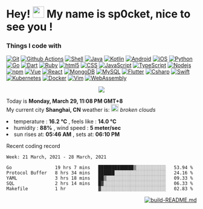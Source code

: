 <h1>Hey! <img src="https://emojis.slackmojis.com/emojis/images/1586280906/8541/computercat.gif" width="30" />
  My name is sp0cket, nice to see you !</h1>

<h3>Things I code with</h3>

<p>
  <a href="https://git-scm.com/"><img alt="Git" src="https://img.shields.io/badge/-Git-F54D27?logo=Git&logoColor=white&style="/></a>
  <a href="https://docs.github.com/free-pro-team@latest/actions"><img alt="Github Actions" src="https://img.shields.io/badge/-Github Actions-2088FF?logo=github-actions&logoColor=white&style="/></a>
  <a href="https://www.shellscript.sh/"><img alt="Shell" src="https://img.shields.io/badge/-Shell-FFD500?logo=Shell&logoColor=white&style="/></a>
  <a href="https://www.java.com/"><img alt="Java" src="https://img.shields.io/badge/-Java-007396?logo=Java&logoColor=white&style="/></a>
  <a href="https://kotlinlang.org/"><img alt="Kotlin" src="https://img.shields.io/badge/-Kotlin-27282C?logo=Kotlin&logoColor=white&style="/></a>
  <a href="https://developer.android.com/"><img alt="Android" src="https://img.shields.io/badge/-Android-3DDC84?logo=Android&logoColor=white&style="/></a>
  <a href="https://developer.apple.com/ios/"><img alt="iOS" src="https://img.shields.io/badge/-iOS-000000?logo=iOS&logoColor=white&style="/></a>
  <a href="https://www.python.org/"><img alt="Python" src="https://img.shields.io/badge/-Python-3776AB?logo=Python&logoColor=white&style="/></a>
  <a href="https://golang.org/"><img alt="Go" src="https://img.shields.io/badge/-Go-00ACD7?logo=go&logoColor=white&style="/></a>
  <a href="https://dart.dev/"><img alt="Dart" src="https://img.shields.io/badge/-Dart-0175C2?logo=Dart&logoColor=white&style="/></a>
  <a href="https://www.ruby-lang.org/"><img alt="Ruby" src="https://img.shields.io/badge/-Ruby-CC342D?logo=Ruby&logoColor=white&style="/></a>
  <a href="https://developer.mozilla.org/en-US/docs/Web/Guide/HTML/HTML5"><img alt="html5" src="https://img.shields.io/badge/-html5-E44D26?logo=html5&logoColor=white&style="/></a>
  <a href="https://developer.mozilla.org/docs/Archive/CSS3"><img alt="CSS" src="https://img.shields.io/badge/-CSS-1672B6?logo=CSS3&logoColor=white&style="/></a>
  <a href="https://developer.mozilla.org/docs/Web/JavaScript"><img alt="JavaScript" src="https://img.shields.io/badge/-JavaScript-F7DF1E?logo=JavaScript&logoColor=white&style="/></a>
  <a href="https://www.typescriptlang.org/"><img alt="TypeScript" src="https://img.shields.io/badge/-TypeScript-017ACC?logo=TypeScript&logoColor=white&style="/></a>
  <a href="https://nodejs.org/"><img alt="Nodejs" src="https://img.shields.io/badge/-Nodejs-43853D?logo=Node.js&logoColor=white&style="/></a>
  <a href="https://www.npmjs.com/"><img alt="npm" src="https://img.shields.io/badge/-npm-CB3837?logo=npm&logoColor=white&style="/></a>
  <a href="https://vuejs.org/"><img alt="Vue" src="https://img.shields.io/badge/-Vue-42B983?logo=Vue.js&logoColor=white&style="/></a>
  <a href="https://reactjs.org/"><img alt="React" src="https://img.shields.io/badge/-React-45b8d7?logo=React&logoColor=white&style="/></a>
  <a href="https://www.mongodb.com/"><img alt="MongoDB" src="https://img.shields.io/badge/-MongoDB-14AA52?logo=mongodb&logoColor=white&style="/></a>
  <a href="https://dev.mysql.com/"><img alt="MySQL" src="https://img.shields.io/badge/-MySQL-4579A1?logo=MySQL&logoColor=white&style="/></a>
  <a href="https://flutter.dev/"><img alt="Flutter" src="https://img.shields.io/badge/-Flutter-02569B?logo=Flutter&logoColor=white&style="/></a>
  <a href="https://docs.microsoft.com/dotnet/csharp/"><img alt="Csharp" src="https://img.shields.io/badge/-Csharp-239120?logo=C%20sharp&logoColor=white&style="/></a>
  <a href="https://www.swift.com/"><img alt="Swift" src="https://img.shields.io/badge/-Swift-DF5C43?logo=Swift&logoColor=white&style="/></a>
  <a href="https://kubernetes.io/"><img alt="Kubernetes" src="https://img.shields.io/badge/-Kubernetes-326CE5?logo=Kubernetes&logoColor=white&style="/></a>
  <a href="https://www.docker.com/"><img alt="Docker" src="https://img.shields.io/badge/-Docker-2496ED?logo=Docker&logoColor=white&style="/></a>
  <a href="https://www.vim.org/"><img alt="Vim" src="https://img.shields.io/badge/-Vim-019733?logo=Vim&logoColor=white&style="/></a>
  <a href="https://webassembly.org/"><img alt="WebAssembly" src="https://img.shields.io/badge/-WebAssembly-654FF0?logo=WebAssembly&logoColor=white&style="/></a>
  
</p>

<p align="center">
  <a href="https://github.com/sp0cket">
    <img src="https://github-readme-stats.vercel.app/api?username=sp0cket&show_icons=true&theme=dracula" />
  </a>
</p>

<p>
  Today is <b>Monday, March 29, 11:08 PM GMT+8</b> <br />
  My current city <b>Shanghai, CN</b> weather is: <img src="http:&#x2F;&#x2F;openweathermap.org&#x2F;img&#x2F;wn&#x2F;04n@2x.png" width="20" /> <i>broken clouds</i>
  <li>temperature : <b>16.2 °C</b> , feels like  : <b>14.0 °C</b></br></li>
  <li>humidity    : <b>88%</b> , wind speed  : <b>5 meter&#x2F;sec</b></br></li>
  <li>sun rises at: <b>05:46 AM</b> , sets at: <b>06:10 PM</b></li>
</p>

<p>Recent coding record</p>

<!--START_SECTION:waka-->
```text
Week: 21 March, 2021 - 28 March, 2021

Go                19 hrs 7 mins   █████████████▒░░░░░░░░░░░   53.94 % 
Protocol Buffer   8 hrs 34 mins   ██████░░░░░░░░░░░░░░░░░░░   24.16 % 
YAML              3 hrs 18 mins   ██▒░░░░░░░░░░░░░░░░░░░░░░   09.33 % 
SQL               2 hrs 14 mins   █▓░░░░░░░░░░░░░░░░░░░░░░░   06.33 % 
Makefile          1 hr            ▓░░░░░░░░░░░░░░░░░░░░░░░░   02.83 % 
```
<!--END_SECTION:waka-->

<p align="right">
  <a href="https://github.com/sp0cket/sp0cket/actions">
    <img alt="build-README.md"
      src="https://github.com/sp0cket/sp0cket/workflows/build-README.md/badge.svg?branch=main">
  </a>
</p>